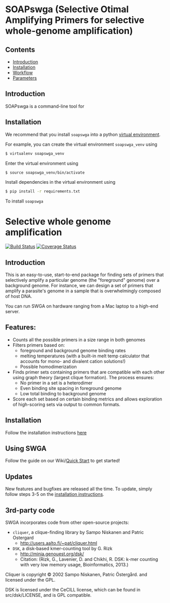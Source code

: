 # SOAPswga (**S**elective **O**timal **A**mplifying **P**rimers for **s**elective **w**hole-**g**enome **a**mplification)

## Contents

* [Introduction](#introduction)
* [Installation](#installation)
* [Workflow](#workflow)
* [Parameters](#parameters)

## Introduction 

SOAPswga is a command-line tool for 

## Installation

We recommend that you install `soapswga` into a python [virtual environment](https://virtualenv.pypa.io/en/latest/).

For example, you can create the virtual environment `soapswga_venv` using

```bash
$ virtualenv soapswga_venv
```

Enter the virtual environment using 

```bash
$ source soapswga_venv/bin/activate
```

Install dependencies in the virtual environment using

```bash
$ pip install -r requirements.txt
```

To install `soapswga` 


# Selective whole genome amplification
[![Build Status](https://travis-ci.org/eclarke/swga.svg?branch=master)](https://travis-ci.org/eclarke/swga)
[![Coverage Status](https://coveralls.io/repos/eclarke/swga/badge.svg?branch=dev&service=github)](https://coveralls.io/github/eclarke/swga)

## Introduction 
This is an easy-to-use, start-to-end package for finding sets of primers that selectively amplify a particular genome (the "foreground" genome) over a background genome. For instance, we can design a set of primers that amplify a parasite's genome in a sample that is overwhelmingly composed of host DNA.

You can run SWGA on hardware ranging from a Mac laptop to a high-end server. 

## Features:
- Counts all the possible primers in a size range in both genomes
- Filters primers based on:
  - foreground and background genome binding rates
  - melting temperatures (with a built-in melt temp calculator that accounts for mono- and divalent cation solutions!)
  - Possible homodimerization
- Finds primer sets containing primers that are compatible with each other using graph theory (largest clique formation). The process ensures:
  - No primer in a set is a heterodimer
  - Even binding site spacing in foreground genome
  - Low total binding to background genome
- Score each set based on certain binding metrics and allows exploration of high-scoring sets via output to common formats.

## Installation
Follow the installation instructions [here](https://github.com/eclarke/swga/wiki/Installation)

## Using SWGA
Follow the guide on our Wiki/[Quick Start](https://github.com/eclarke/swga/wiki/Quick-Start) to get started!

## Updates
New features and bugfixes are released all the time. To update, simply follow steps 3-5 on the [installation instructions](https://github.com/eclarke/swga/wiki/Installation).

## 3rd-party code
SWGA incorporates code from other open-source projects:
- `cliquer`, a clique-finding library by Sampo Niskanen and Patric Ostergard
     - http://users.aalto.fi/~pat/cliquer.html
- `DSK`, a disk-based kmer-counting tool by G. Rizk
     - http://minia.genouest.org/dsk/
     - Citation: (Rizk, G., Lavenier, D. and Chikhi, R. DSK: k-mer counting with very low memory usage, Bioinformatics, 2013.)

Cliquer is copyright © 2002 Sampo Niskanen, Patric Östergård. and licensed under the GPL.

DSK is licensed under the CeCILL license, which can be found in src/dsk/LICENSE, and is GPL compatible.
